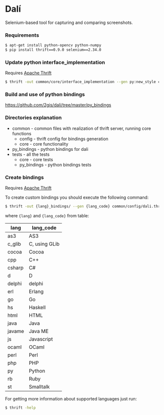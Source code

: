 # Dalí
Selenium-based tool for capturing and comparing screenshots.

### Requirements
```bash
$ apt-get install python-opencv python-numpy
$ pip install thrift==0.9.0 selenium==2.34.0
```

### Update python interface_implementation
Requires [Apache Thrift](http://thrift.apache.org/)
```bash
$ thrift -out common/core/interface_implementation --gen py:new_style common/config/dali.thrift
```

### Build and use of python bindings
https://github.com/2gis/dali/tree/master/py_bindings

### Directories explanation
+ common - common files with realization of thrift server, running core functions
    + config - thrift config for bindings generation
    + core - core functionality
+ py_bindings - python bindings for dali
+ tests - all the tests
    + core - core tests
    + py_bindings - python bindings tests


### Create bindings
Requires [Apache Thrift](http://thrift.apache.org/)

To create custom bindings you should execute the following command:
```bash
$ thrift -out {lang}_bindings/ --gen {lang_code} common/config/dali.thrift
```

where `{lang}` and `{lang_code}` from table:

| lang | lang_code |
|------|-----------|
| as3 | AS3 |
| c_glib | C, using GLib |
| cocoa | Cocoa |
| cpp | C++ |
| csharp | C# |
| d | D |
| delphi | delphi |
| erl | Erlang |
| go | Go |
| hs | Haskell |
| html | HTML |
| java | Java |
| javame | Java ME |
| js | Javascript |
| ocaml | OCaml |
| perl | Perl |
| php | PHP |
| py | Python |
| rb | Ruby |
| st | Smalltalk |

For getting more information about supported languages just run:
```bash
$ thrift -help
```
